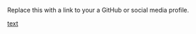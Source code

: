 Replace this with a link to your a GitHub or social media profile.

[text](https://NISHITHALS/markdown-portfolio.com)
